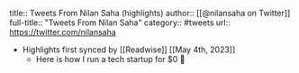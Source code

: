 title:: Tweets From Nilan Saha (highlights)
author:: [[@nilansaha on Twitter]]
full-title:: "Tweets From Nilan Saha"
category:: #tweets
url:: https://twitter.com/nilansaha

- Highlights first synced by [[Readwise]] [[May 4th, 2023]]
	- Here is how I run a tech startup for $0 🤯